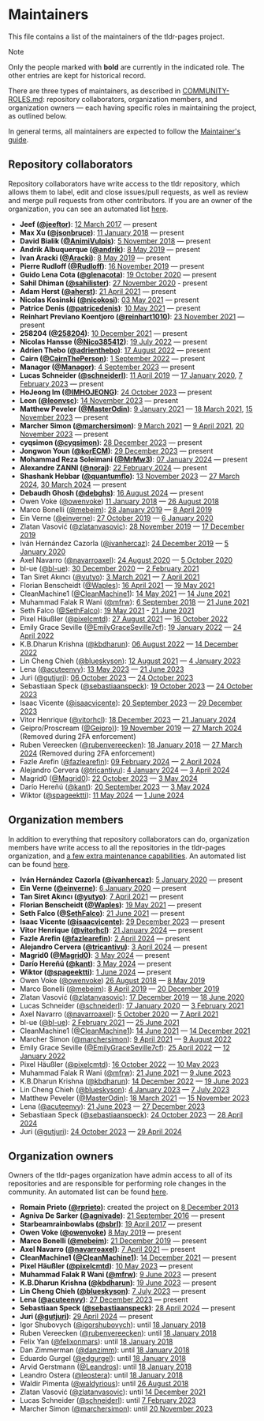 # Maintainers

This file contains a list of the maintainers of the tldr-pages project.

> [!NOTE]
> Only the people marked with **bold** are currently in the indicated role.
> The other entries are kept for historical record.

There are three types of maintainers, as described in [COMMUNITY-ROLES.md](https://github.com/tldr-pages/tldr/blob/main/COMMUNITY-ROLES.md#when-to-change-roles): repository collaborators, organization members,
and organization owners — each having specific roles in maintaining the project, as outlined below.

In general terms, all maintainers are expected to follow the [Maintainer's guide](contributing-guides/maintainers-guide.md).

## Repository collaborators

Repository collaborators have write access to the tldr repository, which allows them to label, edit and close issues/pull requests, as well as review and merge pull requests from other contributors.
If you are an owner of the organization, you can see an automated list [here](https://github.com/tldr-pages/tldr/settings/collaboration).

- **Jeef ([@jeeftor](https://github.com/jeeftor))**:
  [12 March 2017](https://github.com/tldr-pages/tldr/issues/1209#issuecomment-285924778) — present
- **Max Xu ([@jsonbruce](https://github.com/jsonbruce))**:
  [11 January 2018](https://github.com/tldr-pages/tldr/issues/1885) — present
- **David Bialik ([@AnimiVulpis](https://github.com/AnimiVulpis))**:
  [5 November 2018](https://github.com/tldr-pages/tldr/issues/2556) — present
- **Andrik Albuquerque ([@andrik](https://github.com/andrik))**:
  [8 May 2019](https://github.com/tldr-pages/tldr/issues/2988) — present
- **Ivan Aracki ([@Aracki](https://github.com/Aracki))**:
  [8 May 2019](https://github.com/tldr-pages/tldr/issues/2988) — present
- **Pierre Rudloff ([@Rudloff](https://github.com/Rudloff))**:
  [16 November 2019](https://github.com/tldr-pages/tldr/issues/3580) — present
- **Guido Lena Cota ([@glenacota](https://github.com/glenacota))**:
  [19 October 2020](https://github.com/tldr-pages/tldr/issues/4763) — present
- **Sahil Dhiman ([@sahilister](https://github.com/sahilister))**:
  [27 November 2020](https://github.com/tldr-pages/tldr/issues/4994) - present
- **Adam Herst ([@aherst](https://github.com/aherst))**:
  [21 April 2021](https://github.com/tldr-pages/tldr/issues/5810) — present
- **Nicolas Kosinski ([@nicokosi](https://github.com/nicokosi))**:
  [03 May 2021](https://github.com/tldr-pages/tldr/issues/5873) — present
- **Patrice Denis ([@patricedenis](https://github.com/patricedenis))**:
  [10 May 2021](https://github.com/tldr-pages/tldr/issues/5919) — present
- **Reinhart Previano Koentjoro ([@reinhart1010](https://github.com/reinhart1010))**:
  [23 November 2021](https://github.com/tldr-pages/tldr/issues/7404) — present
- **258204 ([@258204](https://github.com/258204))**:
  [10 December 2021](https://github.com/tldr-pages/tldr/issues/7522) — present
- **Nicolas Hansse ([@Nico385412](https://github.com/Nico385412))**:
  [19 July 2022](https://github.com/tldr-pages/tldr/issues/8224) — present
- **Adrien Thebo ([@adrienthebo](https://github.com/adrienthebo))**:
  [17 August 2022](https://github.com/tldr-pages/tldr/issues/8321) — present
- **Cairn ([@CairnThePerson](https://github.com/CairnThePerson))**:
  [1 September 2022](https://github.com/tldr-pages/tldr/issues/8438) — present
- **Managor ([@Managor](https://github.com/Managor))**:
  [4 September 2023](https://github.com/tldr-pages/tldr/issues/10611) — present
- **Lucas Schneider ([@schneiderl](https://github.com/schneiderl))**:
  [11 April 2019](https://github.com/tldr-pages/tldr/issues/2898) — [17 January 2020](https://github.com/tldr-pages/tldr/issues/3764), [7 February 2023](https://github.com/tldr-pages/tldr/issues/10674) — present
- **HoJeong Im ([@IMHOJEONG](https://github.com/IMHOJEONG))**:
  [24 October 2023](https://github.com/tldr-pages/tldr/issues/11200) — present
- **Leon ([@leonvsc](https://github.com/leonvsc))**:
  [14 November 2023](https://github.com/tldr-pages/tldr/issues/11495) — present
- **Matthew Peveler ([@MasterOdin](https://github.com/MasterOdin))**:
  [9 January 2021](https://github.com/tldr-pages/tldr/issues/5122) — [18 March 2021](https://github.com/tldr-pages/tldr/issues/5473), [15 November 2023](https://github.com/tldr-pages/tldr/issues/11509) — present
- **Marcher Simon ([@marchersimon](https://github.com/marchersimon))**:
  [9 March 2021](https://github.com/tldr-pages/tldr/issues/5390) — [9 April 2021](https://github.com/tldr-pages/tldr/issues/5722), [20 November 2023](https://github.com/tldr-pages/tldr/issues/11381) — present
- **cyqsimon ([@cyqsimon](https://github.com/cyqsimon))**:
  [28 December 2023](https://github.com/tldr-pages/tldr/issues/11864) — present
- **Jongwon Youn ([@korECM](https://github.com/korECM))**:
  [29 December 2023](https://github.com/tldr-pages/tldr/issues/11892) — present
- **Mohammad Reza Soleimani ([@MrMw3](https://github.com/MrMw3))**:
  [07 January 2024](https://github.com/tldr-pages/tldr/issues/12011) — present
- **Alexandre ZANNI ([@noraj](https://github.com/noraj))**:
  [22 February 2024](https://github.com/tldr-pages/tldr/issues/12324) — present
- **Shashank Hebbar ([@quantumflo](https://github.com/quantumflo))**:
  [13 November 2023](https://github.com/tldr-pages/tldr/issues/11460) — [27 March 2024](https://github.com/tldr-pages/tldr/issues/12209), [30 March 2024](https://github.com/tldr-pages/tldr/pull/11622#issuecomment-2027932865) — present
- **Debaudh Ghosh ([@debghs](https://github.com/debghs))**:
  [16 August 2024](https://github.com/tldr-pages/tldr/issues/13450) — present
- Owen Voke ([@owenvoke](https://github.com/owenvoke))
  [11 January 2018](https://github.com/tldr-pages/tldr/issues/1885) — [26 August 2018](https://github.com/tldr-pages/tldr/issues/2258)
- Marco Bonelli ([@mebeim](https://github.com/mebeim)):
  [28 January 2019](https://github.com/tldr-pages/tldr/issues/2735) — [8 April 2019](https://github.com/tldr-pages/tldr/issues/2874)
- Ein Verne ([@einverne](https://github.com/einverne)):
  [27 October 2019](https://github.com/tldr-pages/tldr/issues/3488) — [6 January 2020](https://github.com/tldr-pages/tldr/issues/3738)
- Zlatan Vasović ([@zlatanvasovic](https://github.com/zlatanvasovic)):
  [28 November 2019](https://github.com/tldr-pages/tldr/issues/3636) — [17 December 2019](https://github.com/tldr-pages/tldr/issues/3663)
- Iván Hernández Cazorla ([@ivanhercaz](https://github.com/ivanhercaz)):
  [24 December 2019](https://github.com/tldr-pages/tldr/issues/3690) — [5 January 2020](https://github.com/tldr-pages/tldr/issues/3736)
- Axel Navarro ([@navarroaxel](https://github.com/navarroaxel)):
  [24 August 2020](https://github.com/tldr-pages/tldr/issues/4291) — [5 October 2020](https://github.com/tldr-pages/tldr/issues/4504)
- bl-ue ([@bl-ue](https://github.com/bl-ue)):
  [30 December 2020](https://github.com/tldr-pages/tldr/issues/5056) — [2 February 2021](https://github.com/tldr-pages/tldr/issues/5219)
- Tan Siret Akıncı ([@yutyo](https://github.com/yutyo)):
  [3 March 2021](https://github.com/tldr-pages/tldr/issues/5345) — [7 April 2021](https://github.com/tldr-pages/tldr/issues/5702)
- Florian Benscheidt ([@Waples](https://github.com/Waples)):
  [16 April 2021](https://github.com/tldr-pages/tldr/issues/5774) — [19 May 2021](https://github.com/tldr-pages/tldr/issues/5989)
- CleanMachine1 ([@CleanMachine1](https://github.com/CleanMachine1)):
  [14 May 2021](https://github.com/tldr-pages/tldr/issues/5961) — [14 June 2021](https://github.com/tldr-pages/tldr/issues/6123)
- Muhammad Falak R Wani ([@mfrw](https://github.com/mfrw)):
  [6 September 2018](https://github.com/tldr-pages/tldr/issues/2306) — [21 June 2021](https://github.com/tldr-pages/tldr/issues/6142)
- Seth Falco ([@SethFalco](https://github.com/SethFalco)):
  [19 May 2021](https://github.com/tldr-pages/tldr/issues/5993) - [21 June 2021](https://github.com/tldr-pages/tldr/issues/6149)
- Pixel Häußler ([@pixelcmtd](https://github.com/pixelcmtd)):
  [27 August 2021](https://github.com/tldr-pages/tldr/issues/6415) — [16 October 2022](https://github.com/tldr-pages/tldr/pull/9072#issuecomment-1279847932)
- Emily Grace Seville ([@EmilyGraceSeville7cf](https://github.com/EmilyGraceSeville7cf)):
  [19 January 2022](https://github.com/tldr-pages/tldr/issues/1209#issuecomment-285924778) — [24 April 2022](https://github.com/tldr-pages/tldr/issues/8053)
- K.B.Dharun Krishna ([@kbdharun](https://github.com/kbdharun)):
  [06 August 2022](https://github.com/tldr-pages/tldr/issues/8309) — [14 December 2022](https://github.com/tldr-pages/tldr/issues/9625)
- Lin Cheng Chieh ([@blueskyson](https://github.com/blueskyson)):
  [12 August 2021](https://github.com/tldr-pages/tldr/issues/6330) — [4 January 2023](https://github.com/tldr-pages/tldr/issues/9671)
- Lena ([@acuteenvy](https://github.com/acuteenvy)):
  [13 May 2023](https://github.com/tldr-pages/tldr/issues/10187) — [21 June 2023](https://github.com/tldr-pages/tldr/issues/10406)
- Juri ([@gutjuri](https://github.com/gutjuri)):
  [06 October 2023](https://github.com/tldr-pages/tldr/issues/10874) — [24 October 2023](https://github.com/tldr-pages/tldr/issues/11201)
- Sebastiaan Speck ([@sebastiaanspeck](https://github.com/sebastiaanspeck)):
  [19 October 2023](https://github.com/tldr-pages/tldr/issues/11075) — [24 October 2023](https://github.com/tldr-pages/tldr/issues/11202)
- Isaac Vicente ([@isaacvicente](https://github.com/isaacvicente)):
  [20 September 2023](https://github.com/tldr-pages/tldr/issues/10737) — [29 December 2023](https://github.com/tldr-pages/tldr/issues/11918)
- Vitor Henrique ([@vitorhcl](https://github.com/vitorhcl)):
  [18 December 2023](https://github.com/tldr-pages/tldr/issues/11771) — [21 January 2024](https://github.com/tldr-pages/tldr/issues/12094)
- Geipro/Proscream ([@Geipro)](https://github.com/Geipro)):
  [19 November 2019](https://github.com/tldr-pages/tldr/issues/3592) — [27 March 2024](https://github.com/tldr-pages/tldr/issues/12209) (Removed during 2FA enforcement)
- Ruben Vereecken ([@rubenvereecken](https://github.com/rubenvereecken)):
  [18 January 2018](https://github.com/tldr-pages/tldr/issues/1878#issuecomment-358610454) — [27 March 2024](https://github.com/tldr-pages/tldr/issues/12209) (Removed during 2FA enforcement)
- Fazle Arefin ([@fazlearefin](https://github.com/fazlearefin)):
  [09 February 2024](https://github.com/tldr-pages/tldr/issues/12227) — [2 April 2024](https://github.com/tldr-pages/tldr/issues/12595)
- Alejandro Cervera ([@tricantivu](https://github.com/tricantivu)):
  [4 January 2024](https://github.com/tldr-pages/tldr/issues/11989) — [3 April 2024](https://github.com/tldr-pages/tldr/issues/12594)
- Magrid0 ([@Magrid0](https://github.com/Magrid0)):
  [22 October 2023](https://github.com/tldr-pages/tldr/issues/11159) — [3 May 2024](https://github.com/tldr-pages/tldr/issues/12717)
- Darío Hereñú ([@kant](https://github.com/kant)):
  [20 September 2023](https://github.com/tldr-pages/tldr/issues/10738) — [3 May 2024](https://github.com/tldr-pages/tldr/issues/12718)
- Wiktor ([@spageektti](https://github.com/spageektti)):
  [11 May 2024](https://github.com/tldr-pages/tldr/issues/12776) — [1 June 2024](https://github.com/tldr-pages/tldr/issues/12869)

## Organization members

In addition to everything that repository collaborators can do, organization members have write access to all the repositories in the tldr-pages organization, and [a few extra maintenance capabilities](https://docs.github.com/en/organizations/managing-peoples-access-to-your-organization-with-roles/permission-levels-for-an-organization).
An automated list can be found [here](https://github.com/orgs/tldr-pages/people).

- **Iván Hernández Cazorla ([@ivanhercaz](https://github.com/ivanhercaz))**:
  [5 January 2020](https://github.com/tldr-pages/tldr/issues/3736) — present
- **Ein Verne ([@einverne](https://github.com/einverne))**:
  [6 January 2020](https://github.com/tldr-pages/tldr/issues/3738) — present
- **Tan Siret Akıncı ([@yutyo](https://github.com/yutyo))**:
  [7 April 2021](https://github.com/tldr-pages/tldr/issues/5702) — present
- **Florian Benscheidt ([@Waples](https://github.com/Waples))**:
  [19 May 2021](https://github.com/tldr-pages/tldr/issues/5989) — present
- **Seth Falco ([@SethFalco](https://github.com/SethFalco))**:
  [21 June 2021](https://github.com/tldr-pages/tldr/issues/6149) — present
- **Isaac Vicente ([@isaacvicente](https://github.com/isaacvicente))**:
  [29 December 2023](https://github.com/tldr-pages/tldr/issues/11918) — present
- **Vitor Henrique ([@vitorhcl](https://github.com/vitorhcl))**:
  [21 January 2024](https://github.com/tldr-pages/tldr/issues/12094) — present
- **Fazle Arefin ([@fazlearefin](https://github.com/fazlearefin))**:
  [2 April 2024](https://github.com/tldr-pages/tldr/issues/12595) — present
- **Alejandro Cervera ([@tricantivu](https://github.com/tricantivu))**:
  [3 April 2024](https://github.com/tldr-pages/tldr/issues/12594) — present
- **Magrid0 ([@Magrid0](https://github.com/Magrid0))**:
  [3 May 2024](https://github.com/tldr-pages/tldr/issues/12717) — present
- **Darío Hereñú ([@kant](https://github.com/kant))**:
  [3 May 2024](https://github.com/tldr-pages/tldr/issues/12718) — present
- **Wiktor ([@spageektti](https://github.com/spageektti))**:
  [1 June 2024](https://github.com/tldr-pages/tldr/issues/12869) — present
- Owen Voke ([@owenvoke](https://github.com/owenvoke))
  [26 August 2018](https://github.com/tldr-pages/tldr/issues/2258) — [8 May 2019](https://github.com/tldr-pages/tldr/issues/2989)
- Marco Bonelli ([@mebeim](https://github.com/mebeim)):
  [8 April 2019](https://github.com/tldr-pages/tldr/issues/2874) — [20 December 2019](https://github.com/tldr-pages/tldr/issues/3672)
- Zlatan Vasović ([@zlatanvasovic](https://github.com/zlatanvasovic)):
  [17 December 2019](https://github.com/tldr-pages/tldr/issues/3663) — [18 June 2020](https://github.com/tldr-pages/tldr/issues/4113)
- Lucas Schneider ([@schneiderl](https://github.com/schneiderl)):
  [17 January 2020](https://github.com/tldr-pages/tldr/issues/3764) — [3 February 2021](https://github.com/tldr-pages/tldr/issues/5224)
- Axel Navarro ([@navarroaxel](https://github.com/navarroaxel)):
  [5 October 2020](https://github.com/tldr-pages/tldr/issues/4504) — [7 April 2021](https://github.com/tldr-pages/tldr/issues/5703)
- bl-ue ([@bl-ue](https://github.com/bl-ue)):
  [2 February 2021](https://github.com/tldr-pages/tldr/issues/5219) — [25 June 2021](https://matrix.to/#/!zXiOpjSkFTvtMpsenJ:gitter.im/$qCyBANu8Ub_GKJgwh0zKlVSgWASLYxYJXBn4NDEEQPw)
- CleanMachine1 ([@CleanMachine1](https://github.com/CleanMachine1)):
  [14 June 2021](https://github.com/tldr-pages/tldr/issues/6123) — [14 December 2021](https://github.com/tldr-pages/tldr/issues/7541)
- Marcher Simon ([@marchersimon](https://github.com/marchersimon)):
  [9 April 2021](https://github.com/tldr-pages/tldr/issues/5722) — [9 August 2022](https://github.com/tldr-pages/tldr/issues/7540)
- Emily Grace Seville ([@EmilyGraceSeville7cf](https://github.com/EmilyGraceSeville7cf)):
  [25 April 2022](https://github.com/tldr-pages/tldr/issues/8053) — [12 January 2022](https://matrix.to/#/!zXiOpjSkFTvtMpsenJ:gitter.im/$n3Jk7mhIzG6edTVUv6MkAoX_1N5z5MPRj2hclyrfKBI)
- Pixel Häußler ([@pixelcmtd](https://github.com/pixelcmtd)):
  [16 October 2022](https://github.com/tldr-pages/tldr/pull/9072#issuecomment-1279847932) — [10 May 2023](https://github.com/tldr-pages/tldr/pull/10056)
- Muhammad Falak R Wani ([@mfrw](https://github.com/mfrw)):
  [21 June 2021](https://github.com/tldr-pages/tldr/issues/6142) — [9 June 2023](https://github.com/tldr-pages/tldr/issues/10053)
- K.B.Dharun Krishna ([@kbdharun](https://github.com/kbdharun)):
  [14 December 2022](https://github.com/tldr-pages/tldr/issues/9625) — [19 June 2023](https://github.com/tldr-pages/tldr/issues/10057)
- Lin Cheng Chieh ([@blueskyson](https://github.com/blueskyson)):
  [4 January 2023](https://github.com/tldr-pages/tldr/issues/9671) — [7 July 2023](https://github.com/tldr-pages/tldr/issues/10054)
- Matthew Peveler ([@MasterOdin](https://github.com/MasterOdin)):
  [18 March 2021](https://github.com/tldr-pages/tldr/issues/5473) — [15 November 2023](https://github.com/tldr-pages/tldr/issues/11509)
- Lena ([@acuteenvy](https://github.com/acuteenvy)):
  [21 June 2023](https://github.com/tldr-pages/tldr/issues/10406) — [27 December 2023](https://github.com/tldr-pages/tldr/issues/11839)
- Sebastiaan Speck ([@sebastiaanspeck](https://github.com/sebastiaanspeck)):
  [24 October 2023](https://github.com/tldr-pages/tldr/issues/11202) — [28 April 2024](https://github.com/tldr-pages/tldr/issues/12687)
- Juri ([@gutjuri](https://github.com/gutjuri)):
  [24 October 2023](https://github.com/tldr-pages/tldr/issues/11201) — [29 April 2024](https://github.com/tldr-pages/tldr/issues/12686)

## Organization owners

Owners of the tldr-pages organization have admin access to all of its repositories and are responsible for performing role changes in the community.
An automated list can be found [here](https://github.com/orgs/tldr-pages/people).

- **Romain Prieto ([@rprieto](https://github.com/rprieto))**:
  created the project on [8 December 2013](https://github.com/tldr-pages/tldr/commit/11264d9b19000734a2d35ecbdbdebc0b0b45aed9)
- **Agniva De Sarker ([@agnivade](https://github.com/agnivade))**:
  [21 September 2016](https://github.com/tldr-pages/tldr/issues/9899) — present
- **Starbeamrainbowlabs ([@sbrl](https://github.com/sbrl))**:
  [19 April 2017](https://github.com/tldr-pages/tldr/issues/9899) — present
- **Owen Voke ([@owenvoke](https://github.com/owenvoke))**
  [8 May 2019](https://github.com/tldr-pages/tldr/issues/2989) — present
- **Marco Bonelli ([@mebeim](https://github.com/mebeim))**:
  [21 December 2019](https://github.com/tldr-pages/tldr/issues/3672) — present
- **Axel Navarro ([@navarroaxel](https://github.com/navarroaxel))**:
  [7 April 2021](https://github.com/tldr-pages/tldr/issues/5703) — present
- **CleanMachine1 ([@CleanMachine1](https://github.com/CleanMachine1))**:
  [14 December 2021](https://github.com/tldr-pages/tldr/issues/7541) — present
- **Pixel Häußler ([@pixelcmtd](https://github.com/pixelcmtd))**:
  [10 May 2023](https://github.com/tldr-pages/tldr/pull/10056) — present
- **Muhammad Falak R Wani ([@mfrw](https://github.com/mfrw))**:
  [9 June 2023](https://github.com/tldr-pages/tldr/pull/10355) — present
- **K.B.Dharun Krishna ([@kbdharun](https://github.com/kbdharun))**:
  [19 June 2023](https://github.com/tldr-pages/tldr/issues/10057) — present
- **Lin Cheng Chieh ([@blueskyson](https://github.com/blueskyson))**:
  [7 July 2023](https://github.com/tldr-pages/tldr/issues/10054) — present
- **Lena ([@acuteenvy](https://github.com/acuteenvy))**:
  [27 December 2023](https://github.com/tldr-pages/tldr/issues/11839) — present
- **Sebastiaan Speck ([@sebastiaanspeck](https://github.com/sebastiaanspeck))**:
  [28 April 2024](https://github.com/tldr-pages/tldr/issues/12687) — present
- **Juri ([@gutjuri](https://github.com/gutjuri))**:
  [29 April 2024](https://github.com/tldr-pages/tldr/issues/12686) — present
- Igor Shubovych ([@igorshubovych](https://github.com/igorshubovych)):
  until [18 January 2018](https://github.com/tldr-pages/tldr/issues/1878#issuecomment-358610454)
- Ruben Vereecken ([@rubenvereecken](https://github.com/rubenvereecken)):
  until [18 January 2018](https://github.com/tldr-pages/tldr/issues/1878#issuecomment-358610454)
- Felix Yan ([@felixonmars](https://github.com/felixonmars)):
  until [18 January 2018](https://github.com/tldr-pages/tldr/issues/1878#issuecomment-358610454)
- Dan Zimmerman ([@danzimm](https://github.com/danzimm)):
  until [18 January 2018](https://github.com/tldr-pages/tldr/issues/1878#issuecomment-358610454)
- Eduardo Gurgel ([@edgurgel](https://github.com/edgurgel)):
  until [18 January 2018](https://github.com/tldr-pages/tldr/issues/1878#issuecomment-358610454)
- Arvid Gerstmann ([@Leandros](https://github.com/Leandros)):
  until [18 January 2018](https://github.com/tldr-pages/tldr/issues/1878#issuecomment-358610454)
- Leandro Ostera ([@leostera](https://github.com/leostera)):
  until [18 January 2018](https://github.com/tldr-pages/tldr/issues/1878#issuecomment-358610454)
- Waldir Pimenta ([@waldyrious](https://github.com/waldyrious)):
  until [26 August 2018](https://github.com/tldr-pages/tldr/issues/2257)
- Zlatan Vasović ([@zlatanvasovic](https://github.com/zlatanvasovic)):
  until [14 December 2021](https://github.com/tldr-pages/tldr/issues/7538)
- Lucas Schneider ([@schneiderl](https://github.com/schneiderl)):
  until [7 February 2023](https://github.com/tldr-pages/tldr/issues/10674)
- Marcher Simon ([@marchersimon](https://github.com/marchersimon)):
  until [20 November 2023](https://github.com/tldr-pages/tldr/issues/11381)
